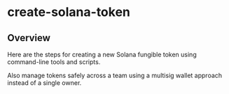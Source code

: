 # create-solana-token

## Overview

Here are the steps for creating a new Solana fungible token using command-line tools and scripts.

Also manage tokens safely across a team using a multisig wallet approach instead of a single owner.
